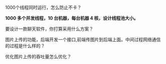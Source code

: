 1000个线程同时运行，怎么防止不卡？

**1000 多个并发线程，10 台机器，每台机器 4 核，设计线程池大小。**

要设计一款聊天软件，你打算采用什么方案？

图片上传的功能，后端开发一个接口,前端传图片到后端上面。中间过程网络通信的过程是什么样的？

优化图片上传的吞吐量怎么优化？

